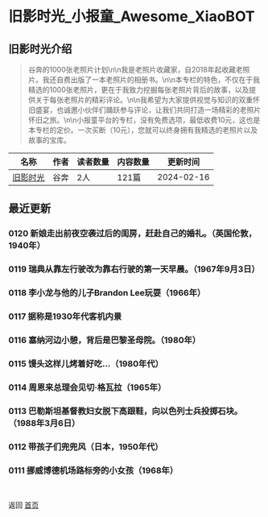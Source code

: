 # 旧影时光_小报童_Awesome_XiaoBOT

## 旧影时光介绍
> 谷奔的1000张老照片计划\n\n我是老照片收藏家，自2018年起收藏老照片。我还自费出版了一本老照片的相册书。\n\n本专栏的特色，不仅在于我精选的1000张老照片，更在于我致力挖掘每张老照片背后的故事，以及提供关于每张老照片的精彩评论。\n\n我希望为大家提供视觉与知识的双重怀旧盛宴，也诚邀小伙伴们踊跃参与评论，让我们共同打造一场精彩的老照片怀旧之旅。\n\n小报童平台的专栏，没有免费选项，最低收费10元，这也是本专栏的定价。一次买断（10元），您就可以终身拥有我精选的老照片以及故事的宝库。  
  


|名称|作者|读者数量|内容数量|更新时间|
|---|---|---|---|---|
|[旧影时光](https://xiaobot.net/p/oldcool?refer=0b133df9-27dc-423b-8101-639049001c13)|谷奔|2人|121篇|2024-02-16|

## 最近更新
### 0120 新娘走出前夜空袭过后的闺房，赶赴自己的婚礼。（英国伦敦，1940年）

### 0119 瑞典从靠左行驶改为靠右行驶的第一天早晨。（1967年9月3日）

### 0118 李小龙与他的儿子Brandon Lee玩耍（1966年）

### 0117 据称是1930年代客机内景

### 0116 塞纳河边小憩，背后是巴黎圣母院。（1980年）

### 0115 馒头这样儿烤着好吃…（1980年代）

### 0114 周恩来总理会见切·格瓦拉（1965年）

### 0113 巴勒斯坦基督教妇女脱下高跟鞋，向以色列士兵投掷石块。（1988年3月6日）

### 0112 带孩子们兜兜风（日本，1950年代）

### 0111 挪威博德机场路标旁的小女孩（1968年）


<a href="https://github.com/Reno9527/awesome-xiaobot" style="color: white; text-decoration: none;">awesome-xiaobot</a>

返回 [首页](../README.md)
